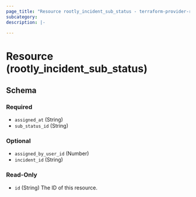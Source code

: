 ```yaml
---
page_title: "Resource rootly_incident_sub_status - terraform-provider-rootly"
subcategory:
description: |-
    
---
```


# Resource (rootly_incident_sub_status)





<!-- schema generated by tfplugindocs -->
## Schema

### Required

- `assigned_at` (String)
- `sub_status_id` (String)

### Optional

- `assigned_by_user_id` (Number)
- `incident_id` (String)

### Read-Only

- `id` (String) The ID of this resource.
